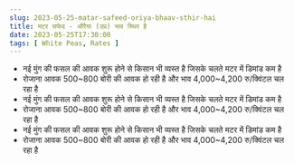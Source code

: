 ```yaml
---
slug: 2023-05-25-matar-safeed-oriya-bhaav-sthir-hai
title: मटर सफेद - औरैया (उप्र) भाव स्थिर है
date: 2023-05-25T17:30:00
tags: [ White Peas, Rates ]
--- 
```


- नई मुंग की फसल की आवक शुरू होने से किसान भी व्यस्त है जिसके चलते मटर में डिमांड कम है 
- रोजाना आवक 500~800 बोरी की आवक हो रही है और भाव 4,000~4,200 रु/क्विंटल चल रहा है
- नई मुंग की फसल की आवक शुरू होने से किसान भी व्यस्त है जिसके चलते मटर में डिमांड कम है 
- रोजाना आवक 500~800 बोरी की आवक हो रही है और भाव 4,000~4,200 रु/क्विंटल चल रहा है
- नई मुंग की फसल की आवक शुरू होने से किसान भी व्यस्त है जिसके चलते मटर में डिमांड कम है 
- रोजाना आवक 500~800 बोरी की आवक हो रही है और भाव 4,000~4,200 रु/क्विंटल चल रहा है
